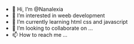 - 👋 Hi, I’m @Nanalexia
- 👀 I’m interested in weeb development
- 🌱 I’m currently learning html css and javascript
- 💞️ I’m looking to collaborate on ...
- 📫 How to reach me ...

<!---
Nanalexia/Nanalexia is a ✨ special ✨ repository because its `README.md` (this file) appears on your GitHub profile.
You can click the Preview link to take a look at your changes.
--->
